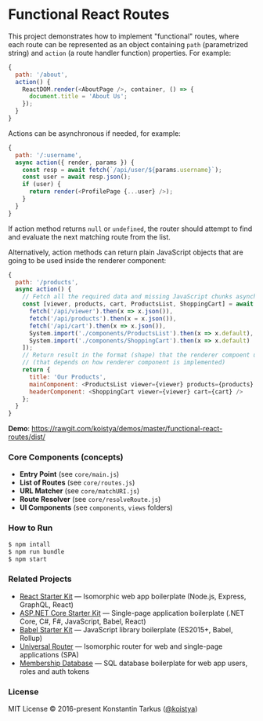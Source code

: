 # Functional React Routes

This project demonstrates how to implement "functional" routes, where each route can be
represented as an object containing `path` (parametrized string) and `action` (a route handler
function) properties. For example:

```js
{
  path: '/about',
  action() {
    ReactDOM.render(<AboutPage />, container, () => {
      document.title = 'About Us';
    });
  }
}
```

Actions can be asynchronous if needed, for example:

```js
{
  path: '/:username',
  async action({ render, params }) {
    const resp = await fetch(`/api/user/${params.username}`);
    const user = await resp.json();
    if (user) {
      return render(<ProfilePage {...user} />);
    }
  }
}
```

If action method returns `null` or `undefined`, the router should attempt to find and evaluate the
next matching route from the list.

Alternatively, action methods can return plain JavaScript objects that are going to be used inside
the renderer component:

```js
{
  path: '/products',
  async action() {
    // Fetch all the required data and missing JavaScript chunks asynchronously and in parallel
    const [viewer, products, cart, ProductsList, ShoppingCart] = await Promise.all([
      fetch('/api/viewer').then(x => x.json()),
      fetch('/api/products').then(x = x.json()),
      fetch('/api/cart').then(x => x.json()),
      System.import('./components/ProductsList').then(x => x.default), // See Webpack's
      System.import('./components/ShoppingCart').then(x => x.default)  // code-splitting feature 
    ]);
    // Return result in the format (shape) that the renderer compoent understands
    // (that depends on how renderer component is implemented)
    return {
      title: 'Our Products',
      mainComponent: <ProductsList viewer={viewer} products={products} />,
      headerComponent: <ShoppingCart viewer={viewer} cart={cart} />
    };
  }
}
```

**Demo**: https://rawgit.com/koistya/demos/master/functional-react-routes/dist/


### Core Components (concepts)

- **Entry Point** (see `core/main.js`)
- **List of Routes** (see `core/routes.js`)
- **URL Matcher** (see `core/matchURI.js`)
- **Route Resolver** (see `core/resolveRoute.js`)
- **UI Components** (see `components`, `views` folders)


### How to Run

```sh
$ npm intall
$ npm run bundle
$ npm start
```


### Related Projects

* [React Starter Kit](https://github.com/kriasoft/react-starter-kit) — Isomorphic web app boilerplate (Node.js, Express, GraphQL, React)
* [ASP.NET Core Starter Kit](https://github.com/kriasoft/aspnet-starter-kit) — Single-page application boilerplate (.NET Core, C#, F#, JavaScript, Babel, React)
* [Babel Starter Kit](https://github.com/kriasoft/babel-starter-kit) — JavaScript library boilerplate (ES2015+, Babel, Rollup)
* [Universal Router](https://github.com/kriasoft/universal-router) — Isomorphic router for web and single-page applications (SPA)
* [Membership Database](https://github.com/membership/membership.db) — SQL database boilerplate for web app users, roles and auth tokens


### License

MIT License © 2016-present Konstantin Tarkus ([@koistya](https://github.com/koistya))
